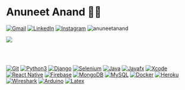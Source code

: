 # Anuneet Anand :technologist:

[![Gmail](https://img.shields.io/badge/-Gmail-red?style=social&logo=gmail&link=mailto:anuneetanand@gmail.com)](mailto:anuneetanand@gmail.com)
[![LinkedIn](https://img.shields.io/badge/-LinkedIn-blue?style=social&logo=linkedin&link=https://www.linkedin.com/in/anuneet-anand/)](https://www.linkedin.com/in/anuneet-anand/)
[![Instagram](https://img.shields.io/badge/-Instagram-red?style=social&logo=instagram&link=https://www.instagram.com/anuneet_anand/)](https://www.instagram.com/anuneet_anand)
<img src="https://komarev.com/ghpvc/?username=anuneetanand" alt="anuneetanand" /> 

<a href="https://github.com/anuneetanand/github-readme-stats">
  <img align="center" src="https://github-readme-stats.vercel.app/api?username=anuneetanand&show_icons=true&theme=dark&hide=stars&include_all_commits=true" />
</a>

<br></br>
<!-- [![trophy](https://github-profile-trophy.vercel.app/?username=anuneetanand&theme=onestar&column=4&margin-w=15&margin-h=15)](https://github.com/ryo-ma/github-profile-trophy) -->

[![Git](https://img.shields.io/badge/-Git-black?style=flat&logo=git&link=https://github.com/anuneetanand/)](https://github.com/anuneetanand/)
[![Python3](https://img.shields.io/badge/-Python3-brightgreen?style=flat&logo=python&link=https://github.com/anuneetanand/)](https://github.com/anuneetanand/)
[![Django](https://img.shields.io/badge/-Django-darkgreen?style=flat&logo=django&link=https://github.com/anuneetanand/)](https://github.com/anuneetanand/)
[![Selenium](https://img.shields.io/badge/-Selenium-white?style=flat&logo=selenium&link=https://github.com/anuneetanand/)](https://github.com/anuneetanand/)
[![Java](https://img.shields.io/badge/-Java-orange?style=flat&logo=java&link=https://github.com/anuneetanand/)](https://github.com/anuneetanand/)
[![Javafx](https://img.shields.io/badge/-JavaFX-red?style=flat&logo=java&link=https://github.com/anuneetanand/)](https://github.com/anuneetanand/)
[![Xcode](https://img.shields.io/badge/-Xcode-white?style=flat&logo=xcode&link=https://github.com/anuneetanand/)](https://github.com/anuneetanand/)
[![React Native](https://img.shields.io/badge/-ReactNative-black?style=flat&logo=react&link=https://github.com/anuneetanand/)](https://github.com/anuneetanand/)
[![Firebase](https://img.shields.io/badge/-Firebase-blue?style=flat&logo=firebase&link=https://github.com/anuneetanand/)](https://github.com/anuneetanand/)
[![MongoDB](https://img.shields.io/badge/-MongoDB-grey?style=flat&logo=MongoDB&link=https://github.com/anuneetanand/)](https://github.com/anuneetanand/)
[![MySQL](https://img.shields.io/badge/-MySQL-white?style=flat&logo=mysql&link=https://github.com/anuneetanand/)](https://github.com/anuneetanand/)
[![Docker](https://img.shields.io/badge/-Docker-blue?style=flat&logo=docker&link=https://github.com/anuneetanand/)](https://github.com/anuneetanand/)
[![Heroku](https://img.shields.io/badge/-Heroku-430098?style=flat&logo=heroku&link=https://github.com/anuneetanand/)](https://github.com/anuneetanand/)
[![Wireshark](https://img.shields.io/badge/-Wireshark-darkblue?style=flat&logo=wireshark&link=https://github.com/anuneetanand/)](https://github.com/anuneetanand/)
[![Arduino](https://img.shields.io/badge/-Arduino-black?style=flat&logo=Arduino&link=https://github.com/anuneetanand/)](https://github.com/anuneetanand/)
[![Latex](https://img.shields.io/badge/-Latex-green?style=flat&logo=latex&link=https://github.com/anuneetanand/)](https://github.com/anuneetanand/)
